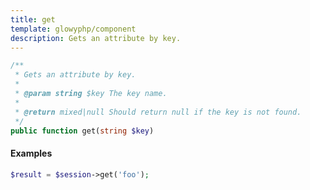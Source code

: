 ```yaml
---
title: get
template: glowyphp/component
description: Gets an attribute by key.
---
```


```php
/**
 * Gets an attribute by key.
 *
 * @param string $key The key name.
 *
 * @return mixed|null Should return null if the key is not found.
 */
public function get(string $key)
```

#### Examples

```php
$result = $session->get('foo');
```
